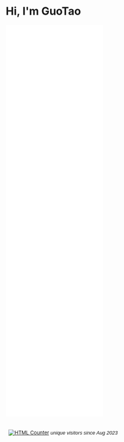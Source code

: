 # Hi, I'm GuoTao

![Metrics](https://raw.githubusercontent.com/guotao/guotao/main/github-metrics.svg)
<p><font size="2"><font size="2"><font size="2">&nbsp;<br>
	&nbsp; <a href="http://www.easycounter.com/"><img alt="HTML Counter" border="0" src="http://www.easycounter.com/counter.php?guotao"></a> <i><font face="Arial" size="2">unique visitors since Aug 2023</font></i></font></font></font></p>
